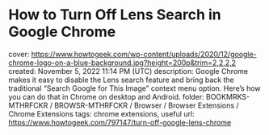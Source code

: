 # How to Turn Off Lens Search in Google Chrome

cover: https://www.howtogeek.com/wp-content/uploads/2020/12/google-chrome-logo-on-a-blue-background.jpg?height=200p&trim=2,2,2,2
created: November 5, 2022 11:14 PM (UTC)
description: Google Chrome makes it easy to disable the Lens search feature and bring back the traditional “Search Google for This Image” context menu option. Here’s how you can do that in Chrome on desktop and Android.
folder: BOOKMRKS-MTHRFCKR / BROWSR-MTHRFCKR / Browser / Browser Extensions / Chrome Extensions
tags: chrome extensions, useful
url: https://www.howtogeek.com/797147/turn-off-google-lens-chrome